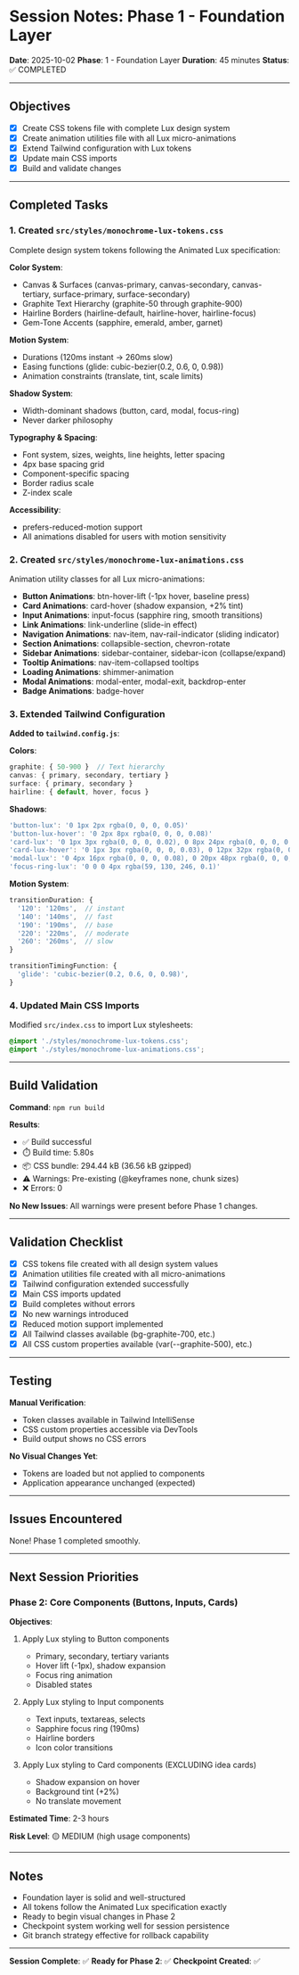 # Session Notes: Phase 1 - Foundation Layer

**Date**: 2025-10-02
**Phase**: 1 - Foundation Layer
**Duration**: 45 minutes
**Status**: ✅ COMPLETED

---

## Objectives

- [x] Create CSS tokens file with complete Lux design system
- [x] Create animation utilities file with all Lux micro-animations
- [x] Extend Tailwind configuration with Lux tokens
- [x] Update main CSS imports
- [x] Build and validate changes

---

## Completed Tasks

### 1. Created `src/styles/monochrome-lux-tokens.css`

Complete design system tokens following the Animated Lux specification:

**Color System**:
- Canvas & Surfaces (canvas-primary, canvas-secondary, canvas-tertiary, surface-primary, surface-secondary)
- Graphite Text Hierarchy (graphite-50 through graphite-900)
- Hairline Borders (hairline-default, hairline-hover, hairline-focus)
- Gem-Tone Accents (sapphire, emerald, amber, garnet)

**Motion System**:
- Durations (120ms instant → 260ms slow)
- Easing functions (glide: cubic-bezier(0.2, 0.6, 0, 0.98))
- Animation constraints (translate, tint, scale limits)

**Shadow System**:
- Width-dominant shadows (button, card, modal, focus-ring)
- Never darker philosophy

**Typography & Spacing**:
- Font system, sizes, weights, line heights, letter spacing
- 4px base spacing grid
- Component-specific spacing
- Border radius scale
- Z-index scale

**Accessibility**:
- prefers-reduced-motion support
- All animations disabled for users with motion sensitivity

### 2. Created `src/styles/monochrome-lux-animations.css`

Animation utility classes for all Lux micro-animations:

- **Button Animations**: btn-hover-lift (-1px hover, baseline press)
- **Card Animations**: card-hover (shadow expansion, +2% tint)
- **Input Animations**: input-focus (sapphire ring, smooth transitions)
- **Link Animations**: link-underline (slide-in effect)
- **Navigation Animations**: nav-item, nav-rail-indicator (sliding indicator)
- **Section Animations**: collapsible-section, chevron-rotate
- **Sidebar Animations**: sidebar-container, sidebar-icon (collapse/expand)
- **Tooltip Animations**: nav-item-collapsed tooltips
- **Loading Animations**: shimmer-animation
- **Modal Animations**: modal-enter, modal-exit, backdrop-enter
- **Badge Animations**: badge-hover

### 3. Extended Tailwind Configuration

**Added to `tailwind.config.js`**:

**Colors**:
```javascript
graphite: { 50-900 }  // Text hierarchy
canvas: { primary, secondary, tertiary }
surface: { primary, secondary }
hairline: { default, hover, focus }
```

**Shadows**:
```javascript
'button-lux': '0 1px 2px rgba(0, 0, 0, 0.05)'
'button-lux-hover': '0 2px 8px rgba(0, 0, 0, 0.08)'
'card-lux': '0 1px 3px rgba(0, 0, 0, 0.02), 0 8px 24px rgba(0, 0, 0, 0.03)'
'card-lux-hover': '0 1px 3px rgba(0, 0, 0, 0.03), 0 12px 32px rgba(0, 0, 0, 0.05)'
'modal-lux': '0 4px 16px rgba(0, 0, 0, 0.08), 0 20px 48px rgba(0, 0, 0, 0.12)'
'focus-ring-lux': '0 0 0 4px rgba(59, 130, 246, 0.1)'
```

**Motion System**:
```javascript
transitionDuration: {
  '120': '120ms',  // instant
  '140': '140ms',  // fast
  '190': '190ms',  // base
  '220': '220ms',  // moderate
  '260': '260ms',  // slow
}

transitionTimingFunction: {
  'glide': 'cubic-bezier(0.2, 0.6, 0, 0.98)',
}
```

### 4. Updated Main CSS Imports

Modified `src/index.css` to import Lux stylesheets:
```css
@import './styles/monochrome-lux-tokens.css';
@import './styles/monochrome-lux-animations.css';
```

---

## Build Validation

**Command**: `npm run build`

**Results**:
- ✅ Build successful
- ⏱️ Build time: 5.80s
- 📦 CSS bundle: 294.44 kB (36.56 kB gzipped)
- ⚠️ Warnings: Pre-existing (@keyframes none, chunk sizes)
- ❌ Errors: 0

**No New Issues**: All warnings were present before Phase 1 changes.

---

## Validation Checklist

- [x] CSS tokens file created with all design system values
- [x] Animation utilities file created with all micro-animations
- [x] Tailwind configuration extended successfully
- [x] Main CSS imports updated
- [x] Build completes without errors
- [x] No new warnings introduced
- [x] Reduced motion support implemented
- [x] All Tailwind classes available (bg-graphite-700, etc.)
- [x] All CSS custom properties available (var(--graphite-500), etc.)

---

## Testing

**Manual Verification**:
- Token classes available in Tailwind IntelliSense
- CSS custom properties accessible via DevTools
- Build output shows no CSS errors

**No Visual Changes Yet**:
- Tokens are loaded but not applied to components
- Application appearance unchanged (expected)

---

## Issues Encountered

None! Phase 1 completed smoothly.

---

## Next Session Priorities

### Phase 2: Core Components (Buttons, Inputs, Cards)

**Objectives**:
1. Apply Lux styling to Button components
   - Primary, secondary, tertiary variants
   - Hover lift (-1px), shadow expansion
   - Focus ring animation
   - Disabled states

2. Apply Lux styling to Input components
   - Text inputs, textareas, selects
   - Sapphire focus ring (190ms)
   - Hairline borders
   - Icon color transitions

3. Apply Lux styling to Card components (EXCLUDING idea cards)
   - Shadow expansion on hover
   - Background tint (+2%)
   - No translate movement

**Estimated Time**: 2-3 hours

**Risk Level**: 🟡 MEDIUM (high usage components)

---

## Notes

- Foundation layer is solid and well-structured
- All tokens follow the Animated Lux specification exactly
- Ready to begin visual changes in Phase 2
- Checkpoint system working well for session persistence
- Git branch strategy effective for rollback capability

---

**Session Complete**: ✅
**Ready for Phase 2**: ✅
**Checkpoint Created**: ✅
